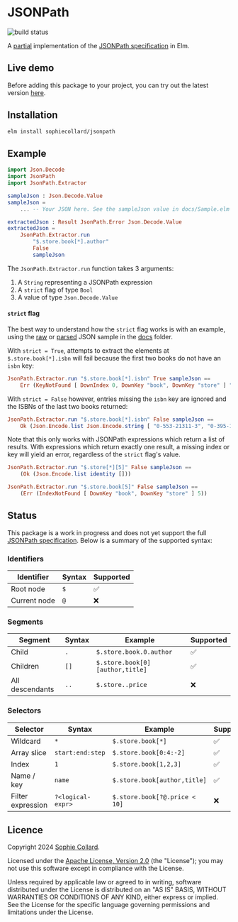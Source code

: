 # JSONPath

![build status](https://github.com/sophiecollard/jsonpath/actions/workflows/build.yml/badge.svg)

A [partial](#status) implementation of the [JSONPath specification](https://www.rfc-editor.org/rfc/rfc9535) in Elm.

## Live demo

Before adding this package to your project, you can try out the latest version [here](https://jsonpath-demo.lon1.cdn.digitaloceanspaces.com/index.html).

## Installation

```sh
elm install sophiecollard/jsonpath
```

## Example

```elm
import Json.Decode
import JsonPath
import JsonPath.Extractor

sampleJson : Json.Decode.Value
sampleJson =
    ... -- Your JSON here. See the sampleJson value in docs/Sample.elm for instance.

extractedJson : Result JsonPath.Error Json.Decode.Value
extractedJson =
    JsonPath.Extractor.run
        "$.store.book[*].author"
        False
        sampleJson
```

The `JsonPath.Extractor.run` function takes 3 arguments:
  1. A `String` representing a JSONPath expression
  2. A `strict` flag of type `Bool`
  3. A value of type `Json.Decode.Value`

#### `strict` flag

The best way to understand how the `strict` flag works is with an example, using the [raw](docs/sample.json) or [parsed](docs/Sample.elm) JSON sample in the [docs](docs/) folder.

With `strict = True`, attempts to extract the elements at `$.store.book[*].isbn` will fail because the first two books do not have an `isbn` key:

```elm
JsonPath.Extractor.run "$.store.book[*].isbn" True sampleJson ==
    Err (KeyNotFound [ DownIndex 0, DownKey "book", DownKey "store" ] "isbn")
```

With `strict = False` however, entries missing the `isbn` key are ignored and the ISBNs of the last two books returned:

```elm
JsonPath.Extractor.run "$.store.book[*].isbn" False sampleJson ==
    Ok (Json.Encode.list Json.Encode.string [ "0-553-21311-3", "0-395-19395-8" ])
```

Note that this only works with JSONPath expressions which return a list of results. With expressions which return exactly one result, a missing index or key will yield an error, regardless of the `strict` flag's value.

```elm
JsonPath.Extractor.run "$.store[*][5]" False sampleJson ==
    (Ok (Json.Encode.list identity []))

JsonPath.Extractor.run "$.store.book[5]" False sampleJson ==
    (Err (IndexNotFound [ DownKey "book", DownKey "store" ] 5))
```

## Status

This package is a work in progress and does not yet support the full [JSONPath specification](https://www.rfc-editor.org/rfc/rfc9535). Below is a summary of the supported syntax:

### Identifiers

| Identifier   | Syntax | Supported |
| ------------ | ------ | --------- |
| Root node    | `$`    | ✅        |
| Current node | `@`    | ❌        |

### Segments

| Segment         | Syntax | Example                         | Supported |
| --------------- | ------ | ------------------------------- | --------- |
| Child           | `.`    | `$.store.book.0.author`         | ✅        |
| Children        | `[]`   | `$.store.book[0][author,title]` | ✅        |
| All descendants | `..`   | `$.store..price`                | ❌        |

### Selectors

| Selector          | Syntax            | Example                       | Supported |
| ----------------- | ----------------- | ----------------------------- | --------- |
| Wildcard          | `*`               | `$.store.book[*]`             | ✅        |
| Array slice       | `start:end:step`  | `$.store.book[0:4:-2]`        | ✅        |
| Index             | `1`               | `$.store.book[1,2,3] `        | ✅        |
| Name / key        | `name`            | `$.store.book[author,title]`  | ✅        |
| Filter expression | `?<logical-expr>` | `$.store.book[?@.price < 10]` | ❌        |

## Licence

Copyright 2024 [Sophie Collard](https://github.com/sophiecollard).

Licensed under the [Apache License, Version 2.0](http://www.apache.org/licenses/LICENSE-2.0) (the "License"); you may not use this software except in compliance with the License.

Unless required by applicable law or agreed to in writing, software distributed under the License is distributed on an "AS IS" BASIS, WITHOUT WARRANTIES OR CONDITIONS OF ANY KIND, either express or implied. See the License for the specific language governing permissions and limitations under the License.
